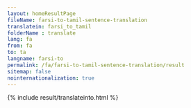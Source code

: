 ```yaml
---
layout: homeResultPage
fileName: farsi-to-tamil-sentence-translation
translatein: farsi_to_tamil
folderName : translate
lang: fa
from: fa
to: ta
langname: farsi-to
permalink: /fa/farsi-to-tamil-sentence-translation/result
sitemap: false
nointernationalization: true
---
```

{% include result/translateinto.html %}

<script src="/js/result/translation.js" data-foldername="{{page.folderName}}" data-lang="{{page.lang}}"></script>

